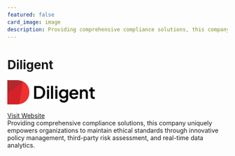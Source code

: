 ```yaml
---
featured: false
card_image: image
description: Providing comprehensive compliance solutions, this company uniquely empowers organizations to maintain ethical standards through innovative policy management, third-party risk assessment, and real-time data analytics.
---
```


# Diligent
<img src="image" alt="Logo" style="max-width: 200px; height: auto;">

<a href="https://www.diligent.com/solutions/modern-compliance">Visit Website</a>  
Providing comprehensive compliance solutions, this company uniquely empowers organizations to maintain ethical standards through innovative policy management, third-party risk assessment, and real-time data analytics.
